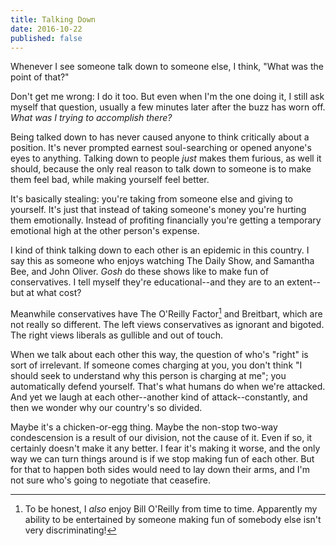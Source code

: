 ```yaml
---
title: Talking Down
date: 2016-10-22
published: false
---
```


Whenever I see someone talk down to someone else, I think, "What was the point of that?"

Don't get me wrong: I do it too. But even when I'm the one doing it, I still ask myself that
question, usually a few minutes later after the buzz has worn off. *What was I trying to accomplish
there?*

Being talked down to has never caused anyone to think critically about a position. It's never
prompted earnest soul-searching or opened anyone's eyes to anything. Talking down to people *just*
makes them furious, as well it should, because the only real reason to talk down to someone is to
make them feel bad, while making yourself feel better.

It's basically stealing: you're taking from someone else and giving to yourself. It's just that
instead of taking someone's money you're hurting them emotionally. Instead of profiting financially
you're getting a temporary emotional high at the other person's expense.

I kind of think talking down to each other is an epidemic in this country. I say this as someone
who enjoys watching The Daily Show, and Samantha Bee, and John Oliver. *Gosh* do these shows like
to make fun of conservatives. I tell myself they're educational--and they are to an extent--but at
what cost?

Meanwhile conservatives have The O'Reilly Factor[^oreilly] and Breitbart, which are not really so
different. The left views conservatives as ignorant and bigoted. The right views liberals as
gullible and out of touch.

When we talk about each other this way, the question of who's "right" is sort of irrelevant. If
someone comes charging at you, you don't think "I should seek to understand why this person is
charging at me"; you automatically defend yourself. That's what humans do when we're attacked. And
yet we laugh at each other--another kind of attack--constantly, and then we wonder why our
country's so divided.

Maybe it's a chicken-or-egg thing. Maybe the non-stop two-way condescension is a result of our
division, not the cause of it. Even if so, it certainly doesn't make it any better. I fear it's
making it worse, and the only way we can turn things around is if we stop making fun of each other.
But for that to happen both sides would need to lay down their arms, and I'm not sure who's going
to negotiate that ceasefire.

[^oreilly]: To be honest, I *also* enjoy Bill O'Reilly from time to time. Apparently my ability to
  be entertained by someone making fun of somebody else isn't very discriminating!
